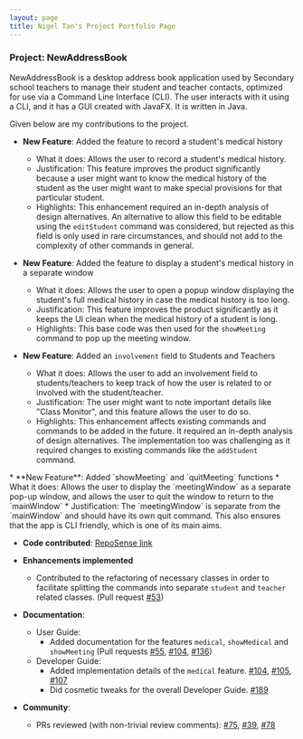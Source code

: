 ```yaml
---
layout: page
title: Nigel Tan's Project Portfolio Page
---
```


### Project: NewAddressBook

NewAddressBook is a desktop address book application used by Secondary school teachers to manage their 
student and teacher contacts, optimized for use via a Command Line Interface (CLI). The user interacts with it using a CLI, and
it has a GUI created with JavaFX. It is written in Java.

Given below are my contributions to the project.

* **New Feature**: Added the feature to record a student's medical history
  * What it does: Allows the user to record a student's medical history.
  * Justification: This feature improves the product significantly because a user might want to know the medical 
    history of the student as the user might want to make special provisions for that particular student.
  * Highlights: This enhancement  required an in-depth analysis of design alternatives. An alternative to allow this 
    field to be editable using the `editStudent` command was considered, but rejected as this field is only used in 
    rare circumstances, and should not add to the complexity of other commands in general.

* **New Feature**: Added the feature to display a student's medical history in a separate window
  * What it does: Allows the user to open a popup window displaying the student's full medical history in case the 
    medical history is too long.
  * Justification: This feature improves the product significantly as it keeps the UI clean when the medical history 
    of a student is long.
  * Highlights: This base code was then used for the `showMeeting` command to pop up the meeting window.

* **New Feature**: Added an `involvement` field to Students and Teachers
  * What it does: Allows the user to add an involvement field to students/teachers to keep track of how the user is 
    related to or involved with the student/teacher.
  * Justification: The user might want to note important details like "Class Monitor", and this feature allows the 
    user to do so.
  * Highlights: This enhancement affects existing commands and commands to be added in the future. It required an 
    in-depth analysis of design alternatives. The implementation too was challenging as it required changes to 
    existing commands like the `addStudent` command.

<div style="page-break-after: always;"></div>
* **New Feature**: Added `showMeeting` and `quitMeeting` functions
  * What it does: Allows the user to display the `meetingWindow` as a separate pop-up window, and allows the user to 
    quit the window to return to the `mainWindow`
  * Justification: The `meetingWindow` is separate from the `mainWindow` and should have its own quit command. This 
    also ensures that the app is CLI friendly, which is one of its main aims.
  
* **Code contributed**: [RepoSense link](https://nus-cs2103-ay2122s1.github.io/tp-dashboard/?search=t16&sort=groupTitle&sortWithin=title&timeframe=commit&mergegroup=&groupSelect=groupByRepos&breakdown=true&checkedFileTypes=docs~functional-code~test-code~other&since=2021-09-17&tabOpen=true&tabType=authorship&tabAuthor=nniiggeell&tabRepo=AY2122S1-CS2103-T16-3%2Ftp%5Bmaster%5D&authorshipIsMergeGroup=false&authorshipFileTypes=docs~functional-code~test-code&authorshipIsBinaryFileTypeChecked=false&zFR=false)

* **Enhancements implemented** 
  * Contributed to the refactoring of necessary classes in order to facilitate splitting the commands into separate 
    `student` and `teacher` related classes. (Pull request [\#53](https://github.com/AY2122S1-CS2103-T16-3/tp/pull/53))
  
* **Documentation**:
  * User Guide:
    * Added documentation for the features `medical`, `showMedical` and `showMeeting` (Pull requests 
      [\#55](https://github.com/AY2122S1-CS2103-T16-3/tp/pull/55), [\#104](https://github.com/AY2122S1-CS2103-T16-3/tp/pull/104/files), [\#136](https://github.com/AY2122S1-CS2103-T16-3/tp/pull/136/files))
  * Developer Guide:
    * Added implementation details of the `medical` feature. [\#104](https://github.com/AY2122S1-CS2103-T16-3/tp/pull/104), [\#105](https://github.com/AY2122S1-CS2103-T16-3/tp/pull/105), [\#107](https://github.com/AY2122S1-CS2103-T16-3/tp/pull/107)
    * Did cosmetic tweaks for the overall Developer Guide. [\#189](https://github.com/AY2122S1-CS2103-T16-3/tp/pull/189)
* **Community**:
  * PRs reviewed (with non-trivial review comments): [\#75](https://github.com/AY2122S1-CS2103-T16-3/tp/pull/75), 
    [\#39](https://github.com/AY2122S1-CS2103-T16-3/tp/pull/39), [\#78](https://github.com/AY2122S1-CS2103-T16-3/tp/pull/78)
  
